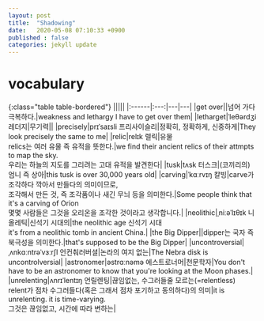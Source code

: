 ```yaml
---
layout: post
title:  "Shadowing"
date:   2020-05-08 07:10:33 +0900
published : false
categories: jekyll update
---
```


# vocabulary

{:class="table table-bordered"}
|||||
|:------|:---:|---|---|
|get over||넘어 가다<br/>극복하다.|weakness and lethargy I have to get over them|
|letharget|ˈleθərdʒi 레더지|무기력||
|precisely|prɪˈsaɪsli 프리사이슬리|정확히, 정확하게, 신중하게|They look precisely the same to me|
|relic|relɪk 렐릭|유물<br/>relics는 여러 유물 즉 유적을 뜻한다.|we find their ancient relics of their attmpts to map the sky.<br/>우리는 하늘의 지도를 그리려는 고대 유적을 발견한다|
|tusk|tʌsk 터스크|(코끼리의) 엄니 즉 상아|this tusk is over 30,000 years old|
|carving|ˈkɑːrvɪŋ 칼빙|carve가 조각하다 깍아서 만들다의 의미이므로,<br/> 조각해서 만든 것, 즉 조각품이나 새긴 무늬 등을 의미한다.|Some people think that it's a carving of Orion<br/>몇몇 사람들은 그것을 오리온을 조각한 것이라고 생각합니다.|
|neolithic|ˌniːəˈlɪθɪk 니올레틱|신석기 시대의|the neolithic age 신석기 시대<br/>it's from a neolithic tomb in ancient China.|
|the Big Dipper||dipper는 국자 즉 북극성을 의미한다.|that's supposed to be the Big Dipper|
|uncontroversial|ˌʌnkɑːntrəˈvɜːrʃl 언컨춰러버셜|논라의 여지 없는|The Nebra disk is uncontrolversial|
|astronomer|əstrɑːnəmə 에스트로너머|천문학자|You don't have to be an astronomer to know that you're looking at the Moon phases.|
|unrelenting|ʌnrɪˈlentɪŋ 언릴렌팅|끊임없는, 수그러들줄 모르는(=relentless)<br/>relent가 점차 수그러들다(혹은 그래서 점차 포기하고 동의하다)의 의미|it is unrelenting. it is time-varying.<br/>그것은 끊임없고, 시간에 따라 변하는|

